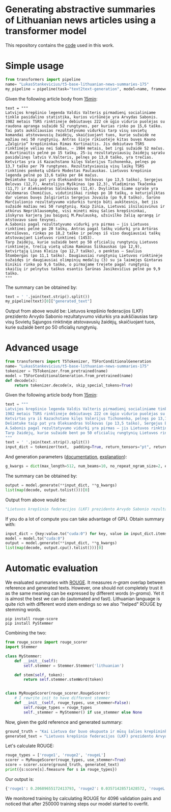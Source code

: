 # Generating abstractive summaries of Lithuanian news articles using a transformer model
This repository contains the [code](Supplementary_code.ipynb) used in this work.


# Simple usage
```python
from transformers import pipeline
name= "LukasStankevicius/t5-base-lithuanian-news-summaries-175"
my_pipeline = pipeline(task="text2text-generation", model=name, framework="pt")
```
Given the following article body from [15min](https://www.15min.lt/24sek/naujiena/lietuva/tarp-penkiu-rezultatyviausiu-tsrs-rinktines-visu-laiku-zaideju-trys-lietuviai-875-1380030):
```
text = """
Latvijos krepšinio legenda Valdis Valteris pirmadienį socialiniame tinkle pasidalino statistika, kurios viršūnėje yra Arvydas Sabonis.
1982 metais TSRS rinktinėje debiutavęs 222 cm ūgio vidurio puolėjas su raudona apranga sužaidė 52 rungtynes, per kurias rinko po 15,6 taško. Tai pats aukščiausias rezultatyvumo vidurkis tarp visų sovietų komandai atstovavusių žaidėjų, skaičiuojant tuos, kurie sužaidė ne mažiau nei 50 rungtynių. Antras šioje rikiuotėje kitas buvęs Kauno „Žalgirio“ krepšininkas Rimas Kurtinaitis. Jis debiutavo TSRS rinktinėje vėliau nei Sabas, – 1984 metais, bet irgi sužaidė 52 mačus. R.Kurtinaitis pelnė po 15 taškų. 25-ių rezultatyviausių žaidėjų sąrašu pasidalinęs latvis V.Valteris, pelnęs po 13,8 taško, yra trečias.
Ketvirtas yra iš Kazachstano kilęs Valerijus Tichonenka, pelnęs po 13,7 taško per 79 rungtynes. Rezultatyviausią visų laikų TSRS rinktinės penketą uždaro Modestas Paulauskas. Lietuvos krepšinio legenda pelnė po 13,6 taško per 84 mačus.
Dešimtuke taip pat yra Oleksandras Volkovas (po 13,5 taško), Sergejus Belovas (12,7), Anatolijus Myškinas (po 12,3), Vladimiras Tkačenka (11,7) ir Aleksandras Salnikovas (11,4). Dvyliktas šiame sąraše yra Valdemaras Chomičius, vidutiniškai rinkęs po 10 taškų, o keturioliktas dar vienas buvęs žalgirietis Sergejus Jovaiša (po 9,8 taško). Šarūno Marčiulionio rezultatyvumo vidurkis turėjo būti aukštesnis, bet jis sužaidė mažiau nei 50 rungtynių. Kaip žinia, Lietuvai išsilaisvinus ir atkūrus Nepriklausomybę, visi minėti mūsų šalies krepšininkai, išskyrus karjerą jau baigusį M.Paulauską, užsivilko žalią aprangą ir atstovavo savo tėvynei.
A.Sabonis pagal rezultatyvumo vidurkį yra pirmas – jis Lietuvos rinktinei pelnė po 20 taškų. Antras pagal taškų vidurkį yra Artūras Karnišovas, rinkęs po 18,2 taško ir pelnęs iš viso daugiausiai taškų atstovaujant Lietuvos rinktinei (1453).
Tarp žaidėjų, kurie sužaidė bent po 50 oficialių rungtynių Lietuvos rinktinėje, trečią vietą užima Ramūnas Šiškauskas (po 12,9), ketvirtąją Linas Kleiza (po 12,7 taško), o penktas – Saulius Štombergas (po 11,1 taško). Daugiausiai rungtynių Lietuvos rinktinėje sužaidęs ir daugiausiai olimpinių medalių (3) su ja laimėjęs Gintaras Einikis rinko po 9,6 taško, o pirmajame trejete pagal rungtynių skaičių ir pelnytus taškus esantis Šarūnas Jasikevičius pelnė po 9,9 taško.
"""
```
The summary can be obtained by:
```python
text = ' '.join(text.strip().split())
my_pipeline(text)[0]["generated_text"]
```
Output from above would be:
Lietuvos krepšinio federacijos (LKF) prezidento Arvydo Sabonio rezultatyvumo vidurkis yra aukščiausias tarp visų Sovietų Sąjungos rinktinėje atstovavusių žaidėjų, skaičiuojant tuos, kurie sužaidė bent po 50 oficialių rungtynių.

# Advanced usage
```python
from transformers import T5Tokenizer, T5ForConditionalGeneration
name= "LukasStankevicius/t5-base-lithuanian-news-summaries-175"
tokenizer = T5Tokenizer.from_pretrained(name)
model = T5ForConditionalGeneration.from_pretrained(name)
def decode(x):
    return tokenizer.decode(x, skip_special_tokens=True)
```
Given the following article body from [15min](https://www.15min.lt/24sek/naujiena/lietuva/tarp-penkiu-rezultatyviausiu-tsrs-rinktines-visu-laiku-zaideju-trys-lietuviai-875-1380030):
```python
text = """
Latvijos krepšinio legenda Valdis Valteris pirmadienį socialiniame tinkle pasidalino statistika, kurios viršūnėje yra Arvydas Sabonis.
1982 metais TSRS rinktinėje debiutavęs 222 cm ūgio vidurio puolėjas su raudona apranga sužaidė 52 rungtynes, per kurias rinko po 15,6 taško. Tai pats aukščiausias rezultatyvumo vidurkis tarp visų sovietų komandai atstovavusių žaidėjų, skaičiuojant tuos, kurie sužaidė ne mažiau nei 50 rungtynių. Antras šioje rikiuotėje kitas buvęs Kauno „Žalgirio“ krepšininkas Rimas Kurtinaitis. Jis debiutavo TSRS rinktinėje vėliau nei Sabas, – 1984 metais, bet irgi sužaidė 52 mačus. R.Kurtinaitis pelnė po 15 taškų. 25-ių rezultatyviausių žaidėjų sąrašu pasidalinęs latvis V.Valteris, pelnęs po 13,8 taško, yra trečias.
Ketvirtas yra iš Kazachstano kilęs Valerijus Tichonenka, pelnęs po 13,7 taško per 79 rungtynes. Rezultatyviausią visų laikų TSRS rinktinės penketą uždaro Modestas Paulauskas. Lietuvos krepšinio legenda pelnė po 13,6 taško per 84 mačus.
Dešimtuke taip pat yra Oleksandras Volkovas (po 13,5 taško), Sergejus Belovas (12,7), Anatolijus Myškinas (po 12,3), Vladimiras Tkačenka (11,7) ir Aleksandras Salnikovas (11,4). Dvyliktas šiame sąraše yra Valdemaras Chomičius, vidutiniškai rinkęs po 10 taškų, o keturioliktas dar vienas buvęs žalgirietis Sergejus Jovaiša (po 9,8 taško). Šarūno Marčiulionio rezultatyvumo vidurkis turėjo būti aukštesnis, bet jis sužaidė mažiau nei 50 rungtynių. Kaip žinia, Lietuvai išsilaisvinus ir atkūrus Nepriklausomybę, visi minėti mūsų šalies krepšininkai, išskyrus karjerą jau baigusį M.Paulauską, užsivilko žalią aprangą ir atstovavo savo tėvynei.
A.Sabonis pagal rezultatyvumo vidurkį yra pirmas – jis Lietuvos rinktinei pelnė po 20 taškų. Antras pagal taškų vidurkį yra Artūras Karnišovas, rinkęs po 18,2 taško ir pelnęs iš viso daugiausiai taškų atstovaujant Lietuvos rinktinei (1453).
Tarp žaidėjų, kurie sužaidė bent po 50 oficialių rungtynių Lietuvos rinktinėje, trečią vietą užima Ramūnas Šiškauskas (po 12,9), ketvirtąją Linas Kleiza (po 12,7 taško), o penktas – Saulius Štombergas (po 11,1 taško). Daugiausiai rungtynių Lietuvos rinktinėje sužaidęs ir daugiausiai olimpinių medalių (3) su ja laimėjęs Gintaras Einikis rinko po 9,6 taško, o pirmajame trejete pagal rungtynių skaičių ir pelnytus taškus esantis Šarūnas Jasikevičius pelnė po 9,9 taško.
"""
text = ' '.join(text.strip().split())
input_dict = tokenizer(text,  padding=True, return_tensors="pt", return_attention_mask=True)
```
And generation parameters ([documentation](https://huggingface.co/transformers/main_classes/model.html?highlight=generate#transformers.generation_utils.GenerationMixin.generate), [explanation](https://github.com/huggingface/blog/blob/master/notebooks/02_how_to_generate.ipynb)):
```python
g_kwargs = dict(max_length=512, num_beams=10, no_repeat_ngram_size=2, early_stopping=True)
```
The summary can be obtained by:
```python
output = model.generate(**input_dict, **g_kwargs)
list(map(decode, output.tolist()))[0]
```
Output from above would be:
```python
"Lietuvos krepšinio federacijos (LKF) prezidento Arvydo Sabonio rezultatyvumo vidurkis yra aukščiausias tarp visų Sovietų Sąjungos rinktinėje atstovavusių žaidėjų, skaičiuojant tuos, kurie sužaidė bent po 50 oficialių rungtynių."
```
If you do a lot of compute you can take advantage of GPU. Obtain summary with:
```python
input_dict = {key:value.to("cuda:0") for key, value in input_dict.items()}
model = model.to("cuda:0")
output = model.generate(**input_dict, **g_kwargs)
list(map(decode, output.cpu().tolist()))[0]
```
# Automatic evaluation
We evaluated summaries with [ROUGE](https://www.aclweb.org/anthology/W04-1013/). It measures *n-gram* overlap between reference and generated texts. However, one should not completely trust it as the same meaning can be expressed by different words (*n-grams*). Yet it is almost the best we can do (automated and fast). Lithuanian language is quite rich with different word stem endings so we also "helped" ROUGE by stemming words.
```
pip install rouge-score
pip install PyStemmer
```
Combining the two:
```python
from rouge_score import rouge_scorer
import Stemmer

class MyStemmer:
    def __init__(self):
        self.stemmer = Stemmer.Stemmer('lithuanian')

    def stem(self, token):
        return self.stemmer.stemWord(token)


class MyRougeScorer(rouge_scorer.RougeScorer):
    # I rewrite init to have different stemmer
    def __init__(self, rouge_types, use_stemmer=False):
        self.rouge_types = rouge_types
        self._stemmer = MyStemmer() if use_stemmer else None
```
Now, given the gold reference and generated summary:
```python
ground_truth = "Kai Lietuva dar buvo okupuota ir mūsų šalies krepšininkai privalėjo žaisti TSRS rinktinėje, keli jų buvo ryškūs lyderiai."
generated_text = "Lietuvos krepšinio federacijos (LKF) prezidento Arvydo Sabonio rezultatyvumo vidurkis yra aukščiausias tarp visų Sovietų Sąjungos rinktinėje atstovavusių žaidėjų, skaičiuojant tuos, kurie sužaidė bent po 50 oficialių rungtynių."
```
Let's calculate ROUGE:
```python
rouge_types = ['rouge1', 'rouge2', 'rougeL']
scorer = MyRougeScorer(rouge_types, use_stemmer=True)
score = scorer.score(ground_truth, generated_text)
print({s:score[s].fmeasure for s in rouge_types})
```
Our output is:
```python
{'rouge1': 0.20689655172413793, 'rouge2': 0.03571428571428572, 'rougeL': 0.1724137931034483}
```
We monitored training by calculating ROUGE for 4096 validation pairs and noticed that after 250000 training steps our model started to overfit.
